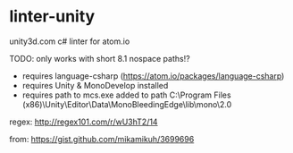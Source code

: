 linter-unity
============
unity3d.com c# linter for atom.io

TODO: only works with short 8.1 nospace paths!?

- requires language-csharp (https://atom.io/packages/language-csharp)
- requires Unity & MonoDevelop installed
- requires path to mcs.exe added to path
	C:\Program Files (x86)\Unity\Editor\Data\MonoBleedingEdge\lib\mono\2.0

regex:
http://regex101.com/r/wU3hT2/14

from:
https://gist.github.com/mikamikuh/3699696

